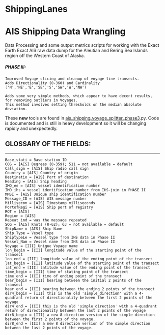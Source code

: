 ShippingLanes
=============

# AIS Shipping Data Wrangling

Data Processing and some output metrics scripts for working with the Exact Earth 
Exact AIS raw data dump for the Aleutian and Bering Sea Islands region off the Western 
Coast of Alaska.

##### PHASE III:

    Improved Voyage slicing and cleanup of voyage line transects. 
    Adds Directionality (0-360) and Cardinality ('N','NE','E','SE','S','SW','W','NW')

    Adds some very simple methods, which appear to have decent results, for removing outliers in Voyages.  
    This method involves setting thresholds on the median absolute deviation.

These **new** tools are found in [ais_shipping_voyage_splitter_phase3].py.  Code is documented and is still in heavy development so it will be changing rapidly and unexpectedly.


[ais_shipping_voyage_splitter_phase3]:https://github.com/EarthScientist/ShippingLanes/blob/master/ais_shipping_voyage_splitter_phase3.py


## GLOSSARY OF THE FIELDS:
--------------------------
	Base_stati = Base station ID
	COG = [AIS] Degrees (0-359); 511 = not available = default
	Call_sign = [AIS] Ship radio call sign
	Country = [AIS] Country of origin
	Destinatio = [AIS] Port of destination
	Heading = [AIS] Ship heading
	IMO_ee = [AIS] vessel identification number
	IMO_ihs = vessel identification number from IHS-join in PHASE II
	MMSI = [AIS] Unique ship identification number 
	Message_ID = [AIS] AIS message number
	Millisecon = [AIS] Timestamp milliseconds
	PortofRegi = [AIS] Ship port of registry
	ROT = [AIS]
	Region = [AIS]
	Repeat_ind = was the message repeated
	SOG = [AIS] Knots (0-62); 63 = not available = default
	ShipName = [AIS] Ship Name
	Ship_Type = Vesel type
	ShiptypeLe = Vessel type from IHS data in Phase II
	Vessel_Nam = Vessel name from IHS data in Phase II
	Voyage = [III] Unique Voyage name 
	lon_begin = [III] longitude value of the starting point of the transect
	lon_end = [III] longitude value of the ending point of the transect
	lat_begin = [III] latitude value of the starting point of the transect
	lat_end = [III] latitude value of the ending point of the transect
	time_begin = [III] time of stating point of the transect
	time_end = [III] time of ending point of the transect
	bear_begin = [III] bearing between the initial 2 points of the transect
	bear_end = [III] bearing between the ending 2 points of the transect
	dir4_begin = [III] this is the old 'simple_direction' with a 4-quadrant return of directionality between the first 2 points of the voyage
	dir4_end = [III] this is the old 'simple_direction' with a 4-quadrant return of directionality between the last 2 points of the voyage
	dir8_begin = [III] a new 8 direction version of the simple direction between the first 2 points of the voyage.
	dir8_end = [III] a new 8 direction version of the simple direction between the last 2 points of the voyage.